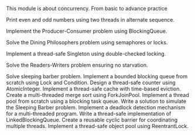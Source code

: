 This module is about concurrency. From basic to advance practice

Print even and odd numbers using two threads in alternate sequence.

Implement the Producer-Consumer problem using BlockingQueue.

Solve the Dining Philosophers problem using semaphores or locks.

Implement a thread-safe Singleton using double-checked locking.

Solve the Readers-Writers problem ensuring no starvation.

Solve sleeping barber problem.
Implement a bounded blocking queue from scratch using Lock and Condition.
Design a thread-safe counter using AtomicInteger.
Implement a thread-safe cache with time-based eviction.
Create a multi-threaded merge sort using ForkJoinPool.
Implement a thread pool from scratch using a blocking task queue.
Write a solution to simulate the Sleeping Barber problem.
Implement a deadlock detection mechanism for a multi-threaded program.
Write a thread-safe implementation of LinkedBlockingQueue.
Create a reusable cyclic barrier for coordinating multiple threads.
Implement a thread-safe object pool using ReentrantLock.

